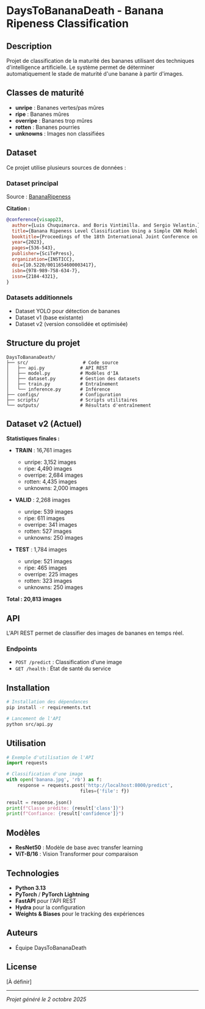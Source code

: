 # DaysToBananaDeath - Banana Ripeness Classification

## Description

Projet de classification de la maturité des bananes utilisant des techniques d'intelligence artificielle. Le système permet de déterminer automatiquement le stade de maturité d'une banane à partir d'images.

## Classes de maturité

- **unripe** : Bananes vertes/pas mûres
- **ripe** : Bananes mûres 
- **overripe** : Bananes trop mûres
- **rotten** : Bananes pourries
- **unknowns** : Images non classifiées

## Dataset

Ce projet utilise plusieurs sources de données :

### Dataset principal
Source : [BananaRipeness](https://github.com/luischuquim/BananaRipeness/)

**Citation :**
```bibtex
@conference{visapp23,
  author={Luis Chuquimarca. and Boris Vintimilla. and Sergio Velastin.},
  title={Banana Ripeness Level Classification Using a Simple CNN Model Trained with Real and Synthetic Datasets},
  booktitle={Proceedings of the 18th International Joint Conference on Computer Vision, Imaging and Computer Graphics Theory and Applications - Volume 5: VISAPP, (VISIGRAPP 2023)},
  year={2023},
  pages={536-543},
  publisher={SciTePress},
  organization={INSTICC},
  doi={10.5220/0011654600003417},
  isbn={978-989-758-634-7},
  issn={2184-4321},
}
```

### Datasets additionnels
- Dataset YOLO pour détection de bananes
- Dataset v1 (base existante)
- Dataset v2 (version consolidée et optimisée)

## Structure du projet

```
DaysToBananaDeath/
├── src/                    # Code source
│   ├── api.py             # API REST
│   ├── model.py           # Modèles d'IA
│   ├── dataset.py         # Gestion des datasets
│   ├── train.py           # Entraînement
│   └── inference.py       # Inférence
├── configs/               # Configuration
├── scripts/               # Scripts utilitaires
└── outputs/               # Résultats d'entraînement
```

## Dataset v2 (Actuel)

**Statistiques finales :**
- **TRAIN** : 16,761 images
  - unripe: 3,152 images
  - ripe: 4,490 images  
  - overripe: 2,684 images
  - rotten: 4,435 images
  - unknowns: 2,000 images

- **VALID** : 2,268 images
  - unripe: 539 images
  - ripe: 611 images
  - overripe: 341 images
  - rotten: 527 images
  - unknowns: 250 images

- **TEST** : 1,784 images
  - unripe: 521 images
  - ripe: 465 images
  - overripe: 225 images
  - rotten: 323 images
  - unknowns: 250 images

**Total : 20,813 images**

## API

L'API REST permet de classifier des images de bananes en temps réel.

### Endpoints
- `POST /predict` : Classification d'une image
- `GET /health` : État de santé du service

## Installation

```bash
# Installation des dépendances
pip install -r requirements.txt

# Lancement de l'API
python src/api.py
```

## Utilisation

```python
# Exemple d'utilisation de l'API
import requests

# Classification d'une image
with open('banana.jpg', 'rb') as f:
    response = requests.post('http://localhost:8000/predict', 
                           files={'file': f})
    
result = response.json()
print(f"Classe prédite: {result['class']}")
print(f"Confiance: {result['confidence']}")
```

## Modèles

- **ResNet50** : Modèle de base avec transfer learning
- **ViT-B/16** : Vision Transformer pour comparaison

## Technologies

- **Python 3.13**
- **PyTorch** / **PyTorch Lightning**
- **FastAPI** pour l'API REST
- **Hydra** pour la configuration
- **Weights & Biases** pour le tracking des expériences

## Auteurs

- Équipe DaysToBananaDeath

## License

[À définir]

---

*Projet généré le 2 octobre 2025*
